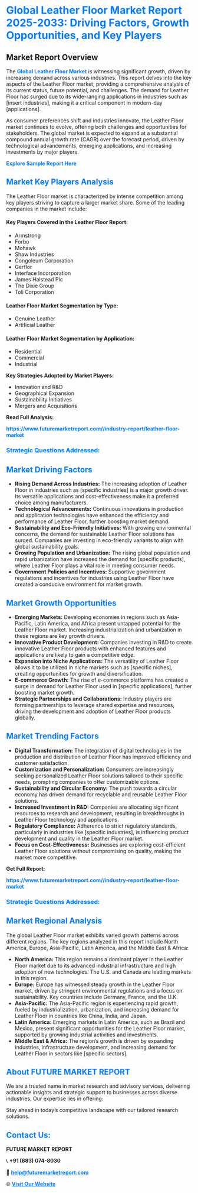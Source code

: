 <h1 style="color: #007BFF;">Global Leather Floor Market Report 2025-2033: Driving Factors, Growth Opportunities, and Key Players</h1>

<section id="overview">
<h2>Market Report Overview</h2>
<p>The <a href="https://www.futuremarketreport.com//industry-report/leather-floor-market" style="color: #007BFF; text-decoration: none;"><strong>Global Leather Floor Market</strong></a> is witnessing significant growth, driven by increasing demand across various industries. This report delves into the key aspects of the Leather Floor market, providing a comprehensive analysis of its current status, future potential, and challenges. The demand for Leather Floor has surged due to its wide-ranging applications in industries such as [insert industries], making it a critical component in modern-day [applications].</p>
<p>As consumer preferences shift and industries innovate, the Leather Floor market continues to evolve, offering both challenges and opportunities for stakeholders. The global market is expected to expand at a substantial compound annual growth rate (CAGR) over the forecast period, driven by technological advancements, emerging applications, and increasing investments by major players.</p>
</section>

<section id="overview">
<p><a href="https://www.futuremarketreport.com//request-sample/reportId=86977" style="color: #007BFF; text-decoration: none;"><strong>Explore Sample Report Here</strong></a></p>
</section>

<section id="key-players">
<h2 style="color: #007BFF;">Market Key Players Analysis</h2>
<p>The Leather Floor market is characterized by intense competition among key players striving to capture a larger market share. Some of the leading companies in the market include:</p>
<h4>Key Players Covered in the Leather Floor Report:</h4>
<ul><li>Armstrong</li><li>Forbo</li><li>Mohawk</li><li>Shaw Industries</li><li>Congoleum Corporation</li><li>Gerflor</li><li>Interface Incorporation</li><li>James Halstead Plc</li><li>The Dixie Group</li><li>Toli Corporation</li></ul>
<h4>Leather Floor Market Segmentation by Type:</h4>
<ul><li>Genuine Leather</li><li>Artificial Leather</li></ul>

<h4>Leather Floor Market Segmentation by Application:</h4>
<ul><li>Residential</li><li>Commercial</li><li>Industrial</li></ul>
<p><strong>Key Strategies Adopted by Market Players:</strong></p>
<ul>
<li>Innovation and R&D</li>
<li>Geographical Expansion</li>
<li>Sustainability Initiatives</li>
<li>Mergers and Acquisitions</li>
</ul>
</section>

<section>
<p><strong>Read Full Analysis: </strong></p><a href="https://www.futuremarketreport.com//industry-report/leather-floor-market" style="color: #007BFF; text-decoration: none;"><strong>https://www.futuremarketreport.com//industry-report/leather-floor-market</strong></a>
<h3 style="color: #007BFF;">Strategic Questions Addressed:</h3>
</section>

<section id="driving-factors">
<h2 style="color: #007BFF;">Market Driving Factors</h2>
<ul>
<li><strong>Rising Demand Across Industries:</strong> The increasing adoption of Leather Floor in industries such as [specific industries] is a major growth driver. Its versatile applications and cost-effectiveness make it a preferred choice among manufacturers.</li>
<li><strong>Technological Advancements:</strong> Continuous innovations in production and application technologies have enhanced the efficiency and performance of Leather Floor, further boosting market demand.</li>
<li><strong>Sustainability and Eco-Friendly Initiatives:</strong> With growing environmental concerns, the demand for sustainable Leather Floor solutions has surged. Companies are investing in eco-friendly variants to align with global sustainability goals.</li>
<li><strong>Growing Population and Urbanization:</strong> The rising global population and rapid urbanization have increased the demand for [specific products], where Leather Floor plays a vital role in meeting consumer needs.</li>
<li><strong>Government Policies and Incentives:</strong> Supportive government regulations and incentives for industries using Leather Floor have created a conducive environment for market growth.</li>
</ul>
</section>

<section id="growth-opportunities">
<h2 style="color: #007BFF;">Market Growth Opportunities</h2>
<ul>
<li><strong>Emerging Markets:</strong> Developing economies in regions such as Asia-Pacific, Latin America, and Africa present untapped potential for the Leather Floor market. Increasing industrialization and urbanization in these regions are key growth drivers.</li>
<li><strong>Innovative Product Development:</strong> Companies investing in R&D to create innovative Leather Floor products with enhanced features and applications are likely to gain a competitive edge.</li>
<li><strong>Expansion into Niche Applications:</strong> The versatility of Leather Floor allows it to be utilized in niche markets such as [specific niches], creating opportunities for growth and diversification.</li>
<li><strong>E-commerce Growth:</strong> The rise of e-commerce platforms has created a surge in demand for Leather Floor used in [specific applications], further boosting market growth.</li>
<li><strong>Strategic Partnerships and Collaborations:</strong> Industry players are forming partnerships to leverage shared expertise and resources, driving the development and adoption of Leather Floor products globally.</li>
</ul>
</section>

<section id="trending-factors">
<h2 style="color: #007BFF;">Market Trending Factors</h2>
<ul>
<li><strong>Digital Transformation:</strong> The integration of digital technologies in the production and distribution of Leather Floor has improved efficiency and customer satisfaction.</li>
<li><strong>Customization and Personalization:</strong> Consumers are increasingly seeking personalized Leather Floor solutions tailored to their specific needs, prompting companies to offer customizable options.</li>
<li><strong>Sustainability and Circular Economy:</strong> The push towards a circular economy has driven demand for recyclable and reusable Leather Floor solutions.</li>
<li><strong>Increased Investment in R&D:</strong> Companies are allocating significant resources to research and development, resulting in breakthroughs in Leather Floor technology and applications.</li>
<li><strong>Regulatory Compliance:</strong> Adherence to strict regulatory standards, particularly in industries like [specific industries], is influencing product development and quality in the Leather Floor market.</li>
<li><strong>Focus on Cost-Effectiveness:</strong> Businesses are exploring cost-efficient Leather Floor solutions without compromising on quality, making the market more competitive.</li>
</ul>
</section>

<section>
<p><strong>Get Full Report: </strong></p><a href="https://www.futuremarketreport.com//industry-report/leather-floor-market" style="color: #007BFF; text-decoration: none;"><strong>https://www.futuremarketreport.com//industry-report/leather-floor-market</strong></a>
<h3 style="color: #007BFF;">Strategic Questions Addressed:</h3>
</section>


<section id="regional-analysis">
<h2 style="color: #007BFF;">Market Regional Analysis</h2>
<p>The global Leather Floor market exhibits varied growth patterns across different regions. The key regions analyzed in this report include North America, Europe, Asia-Pacific, Latin America, and the Middle East & Africa:</p>
<ul>
<li><strong>North America:</strong> This region remains a dominant player in the Leather Floor market due to its advanced industrial infrastructure and high adoption of new technologies. The U.S. and Canada are leading markets in this region.</li>
<li><strong>Europe:</strong> Europe has witnessed steady growth in the Leather Floor market, driven by stringent environmental regulations and a focus on sustainability. Key countries include Germany, France, and the U.K.</li>
<li><strong>Asia-Pacific:</strong> The Asia-Pacific region is experiencing rapid growth, fueled by industrialization, urbanization, and increasing demand for Leather Floor in countries like China, India, and Japan.</li>
<li><strong>Latin America:</strong> Emerging markets in Latin America, such as Brazil and Mexico, present significant opportunities for the Leather Floor market, supported by growing industrial activities and investments.</li>
<li><strong>Middle East & Africa:</strong> The region’s growth is driven by expanding industries, infrastructure development, and increasing demand for Leather Floor in sectors like [specific sectors].</li>
</ul>
</section>

<footer>
<h2 style="color: #007BFF;">About FUTURE MARKET REPORT</h2>
<p>We are a trusted name in market research and advisory services, delivering actionable insights and strategic support to businesses across diverse industries. Our expertise lies in offering:</p>

<p>Stay ahead in today’s competitive landscape with our tailored research solutions.</p>

<h2 style="color: #007BFF;">Contact Us:</h2>
<p><strong>FUTURE MARKET REPORT</strong></p>
<p>📞 <strong>+91 (883) 074-8030</strong></p>
<p>📧 <strong><a href="mailto:help@futuremarketreport.com" style="color: #007BFF;">help@futuremarketreport.com</a></strong></p>
<p>🌐 <strong><a href="https://www.futuremarketreport.com/" style="color: #007BFF;">Visit Our Website</a></strong></p>
</footer>